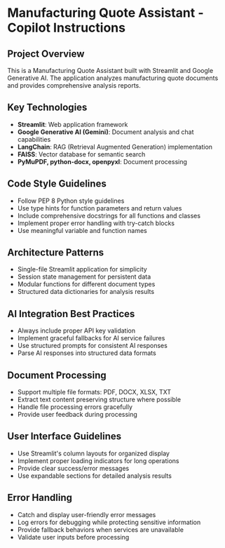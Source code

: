 <!-- Use this file to provide workspace-specific custom instructions to Copilot. For more details, visit https://code.visualstudio.com/docs/copilot/copilot-customization#_use-a-githubcopilotinstructionsmd-file -->

# Manufacturing Quote Assistant - Copilot Instructions

## Project Overview
This is a Manufacturing Quote Assistant built with Streamlit and Google Generative AI. The application analyzes manufacturing quote documents and provides comprehensive analysis reports.

## Key Technologies
- **Streamlit**: Web application framework
- **Google Generative AI (Gemini)**: Document analysis and chat capabilities  
- **LangChain**: RAG (Retrieval Augmented Generation) implementation
- **FAISS**: Vector database for semantic search
- **PyMuPDF, python-docx, openpyxl**: Document processing

## Code Style Guidelines
- Follow PEP 8 Python style guidelines
- Use type hints for function parameters and return values
- Include comprehensive docstrings for all functions and classes
- Implement proper error handling with try-catch blocks
- Use meaningful variable and function names

## Architecture Patterns
- Single-file Streamlit application for simplicity
- Session state management for persistent data
- Modular functions for different document types
- Structured data dictionaries for analysis results

## AI Integration Best Practices
- Always include proper API key validation
- Implement graceful fallbacks for AI service failures
- Use structured prompts for consistent AI responses
- Parse AI responses into structured data formats

## Document Processing
- Support multiple file formats: PDF, DOCX, XLSX, TXT
- Extract text content preserving structure where possible
- Handle file processing errors gracefully
- Provide user feedback during processing

## User Interface Guidelines
- Use Streamlit's column layouts for organized display
- Implement proper loading indicators for long operations
- Provide clear success/error messages
- Use expandable sections for detailed analysis results

## Error Handling
- Catch and display user-friendly error messages
- Log errors for debugging while protecting sensitive information
- Provide fallback behaviors when services are unavailable
- Validate user inputs before processing
